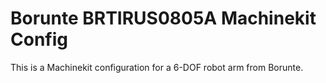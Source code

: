 # Borunte BRTIRUS0805A Machinekit Config

This is a Machinekit configuration for a 6-DOF robot arm from Borunte.
